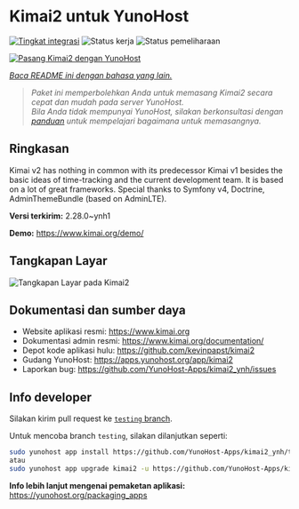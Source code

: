 <!--
N.B.: README ini dibuat secara otomatis oleh <https://github.com/YunoHost/apps/tree/master/tools/readme_generator>
Ini TIDAK boleh diedit dengan tangan.
-->

# Kimai2 untuk YunoHost

[![Tingkat integrasi](https://apps.yunohost.org/badge/integration/kimai2)](https://ci-apps.yunohost.org/ci/apps/kimai2/)
![Status kerja](https://apps.yunohost.org/badge/state/kimai2)
![Status pemeliharaan](https://apps.yunohost.org/badge/maintained/kimai2)

[![Pasang Kimai2 dengan YunoHost](https://install-app.yunohost.org/install-with-yunohost.svg)](https://install-app.yunohost.org/?app=kimai2)

*[Baca README ini dengan bahasa yang lain.](./ALL_README.md)*

> *Paket ini memperbolehkan Anda untuk memasang Kimai2 secara cepat dan mudah pada server YunoHost.*  
> *Bila Anda tidak mempunyai YunoHost, silakan berkonsultasi dengan [panduan](https://yunohost.org/install) untuk mempelajari bagaimana untuk memasangnya.*

## Ringkasan

Kimai v2 has nothing in common with its predecessor Kimai v1 besides the basic ideas of time-tracking and the current development team. It is based on a lot of great frameworks. Special thanks to Symfony v4, Doctrine, AdminThemeBundle (based on AdminLTE).


**Versi terkirim:** 2.28.0~ynh1

**Demo:** <https://www.kimai.org/demo/>

## Tangkapan Layar

![Tangkapan Layar pada Kimai2](./doc/screenshots/screenshot1.png)

## Dokumentasi dan sumber daya

- Website aplikasi resmi: <https://www.kimai.org>
- Dokumentasi admin resmi: <https://www.kimai.org/documentation/>
- Depot kode aplikasi hulu: <https://github.com/kevinpapst/kimai2>
- Gudang YunoHost: <https://apps.yunohost.org/app/kimai2>
- Laporkan bug: <https://github.com/YunoHost-Apps/kimai2_ynh/issues>

## Info developer

Silakan kirim pull request ke [`testing` branch](https://github.com/YunoHost-Apps/kimai2_ynh/tree/testing).

Untuk mencoba branch `testing`, silakan dilanjutkan seperti:

```bash
sudo yunohost app install https://github.com/YunoHost-Apps/kimai2_ynh/tree/testing --debug
atau
sudo yunohost app upgrade kimai2 -u https://github.com/YunoHost-Apps/kimai2_ynh/tree/testing --debug
```

**Info lebih lanjut mengenai pemaketan aplikasi:** <https://yunohost.org/packaging_apps>
